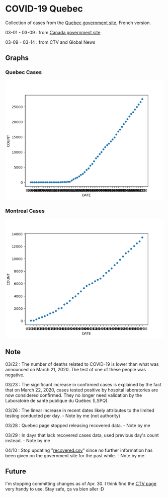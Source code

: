 # COVID-19 Quebec
Collection of cases from the [Quebec government site](https://www.quebec.ca/sante/problemes-de-sante/a-z/coronavirus-2019/situation-coronavirus-quebec/), French version. 

03-01 - 03-09 : from [Canada government site](https://www.canada.ca/en/public-health/services/diseases/2019-novel-coronavirus-infection.html#a1)

03-09 - 03-14 : from CTV and Global News

## Graphs
### Quebec Cases
![Quebec](./covid-19.png)
### Montreal Cases
![Montreal](./covid-19-montreal.png)

## Note

03/22 : The number of deaths related to COVID-19 is lower than what was announced on March 21, 2020. The test of one of these people was negative.

03/23 : The significant increase in confirmed cases is explained by the fact that on March 22, 2020, cases tested positive by hospital laboratories are now considered confirmed. They no longer need validation by the Laboratoire de santé publique du Québec (LSPQ).

03/26 : The linear increase in recent dates likely attributes to the limited testing conducted per day. - Note by me (not authority)

03/28 : Quebec page stopped releasing recovered data. - Note by me

03/29 : In days that lack recovered cases data, used previous day's count instead. - Note by me

04/10 : Stop updating "[recovered.csv](./recovered.csv)" since no further information has been given on the government site for the past while. - Note by me.

## Future
I'm stopping committing changes as of Apr. 30. I think find the [CTV page](https://www.ctvnews.ca/health/coronavirus/tracking-every-case-of-covid-19-in-canada-1.4852102#quebec) very handy to use. Stay safe, ça va bien aller :D